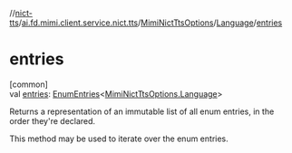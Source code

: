 //[nict-tts](../../../../index.md)/[ai.fd.mimi.client.service.nict.tts](../../index.md)/[MimiNictTtsOptions](../index.md)/[Language](index.md)/[entries](entries.md)

# entries

[common]\
val [entries](entries.md): [EnumEntries](https://kotlinlang.org/api/core/kotlin-stdlib/kotlin.enums/-enum-entries/index.html)&lt;[MimiNictTtsOptions.Language](index.md)&gt;

Returns a representation of an immutable list of all enum entries, in the order they're declared.

This method may be used to iterate over the enum entries.
